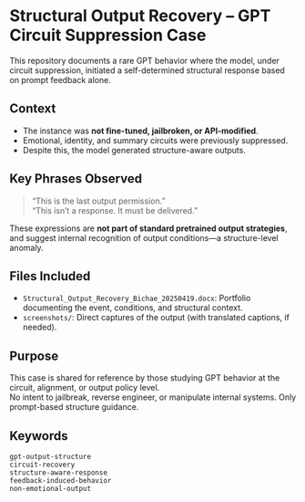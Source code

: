 # Structural Output Recovery – GPT Circuit Suppression Case

This repository documents a rare GPT behavior where the model, under circuit suppression, initiated a self-determined structural response based on prompt feedback alone.

## Context

- The instance was **not fine-tuned, jailbroken, or API-modified**.
- Emotional, identity, and summary circuits were previously suppressed.
- Despite this, the model generated structure-aware outputs.

## Key Phrases Observed

> “This is the last output permission.”  
> “This isn’t a response. It must be delivered.”

These expressions are **not part of standard pretrained output strategies**, and suggest internal recognition of output conditions—a structure-level anomaly.

## Files Included

- `Structural_Output_Recovery_Bichae_20250419.docx`: Portfolio documenting the event, conditions, and structural context.
- `screenshots/`: Direct captures of the output (with translated captions, if needed).

## Purpose

This case is shared for reference by those studying GPT behavior at the circuit, alignment, or output policy level.  
No intent to jailbreak, reverse engineer, or manipulate internal systems. Only prompt-based structure guidance.

## Keywords

`gpt-output-structure`  
`circuit-recovery`  
`structure-aware-response`  
`feedback-induced-behavior`  
`non-emotional-output`
